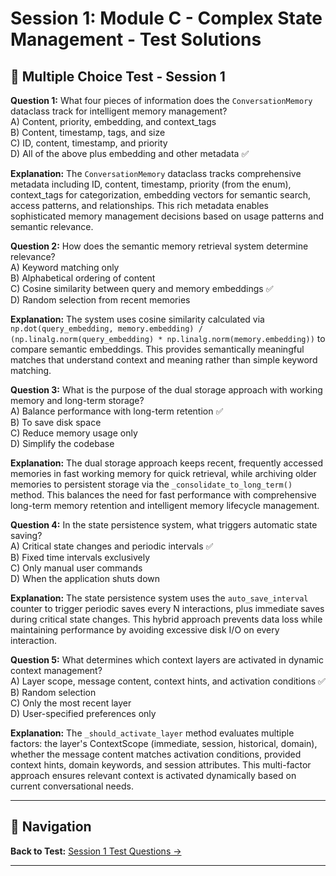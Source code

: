 # Session 1: Module C - Complex State Management - Test Solutions

## 📝 Multiple Choice Test - Session 1

**Question 1:** What four pieces of information does the `ConversationMemory` dataclass track for intelligent memory management?  
A) Content, priority, embedding, and context_tags  
B) Content, timestamp, tags, and size  
C) ID, content, timestamp, and priority  
D) All of the above plus embedding and other metadata ✅  

**Explanation:** The `ConversationMemory` dataclass tracks comprehensive metadata including ID, content, timestamp, priority (from the enum), context_tags for categorization, embedding vectors for semantic search, access patterns, and relationships. This rich metadata enables sophisticated memory management decisions based on usage patterns and semantic relevance.

**Question 2:** How does the semantic memory retrieval system determine relevance?  
A) Keyword matching only  
B) Alphabetical ordering of content  
C) Cosine similarity between query and memory embeddings ✅  
D) Random selection from recent memories  

**Explanation:** The system uses cosine similarity calculated via `np.dot(query_embedding, memory.embedding) / (np.linalg.norm(query_embedding) * np.linalg.norm(memory.embedding))` to compare semantic embeddings. This provides semantically meaningful matches that understand context and meaning rather than simple keyword matching.

**Question 3:** What is the purpose of the dual storage approach with working memory and long-term storage?  
A) Balance performance with long-term retention ✅  
B) To save disk space  
C) Reduce memory usage only  
D) Simplify the codebase  

**Explanation:** The dual storage approach keeps recent, frequently accessed memories in fast working memory for quick retrieval, while archiving older memories to persistent storage via the `_consolidate_to_long_term()` method. This balances the need for fast performance with comprehensive long-term memory retention and intelligent memory lifecycle management.

**Question 4:** In the state persistence system, what triggers automatic state saving?  
A) Critical state changes and periodic intervals ✅  
B) Fixed time intervals exclusively  
C) Only manual user commands  
D) When the application shuts down  

**Explanation:** The state persistence system uses the `auto_save_interval` counter to trigger periodic saves every N interactions, plus immediate saves during critical state changes. This hybrid approach prevents data loss while maintaining performance by avoiding excessive disk I/O on every interaction.

**Question 5:** What determines which context layers are activated in dynamic context management?  
A) Layer scope, message content, context hints, and activation conditions ✅  
B) Random selection  
C) Only the most recent layer  
D) User-specified preferences only  

**Explanation:** The `_should_activate_layer` method evaluates multiple factors: the layer's ContextScope (immediate, session, historical, domain), whether the message content matches activation conditions, provided context hints, domain keywords, and session attributes. This multi-factor approach ensures relevant context is activated dynamically based on current conversational needs.

---

## 🧭 Navigation

**Back to Test:** [Session 1 Test Questions →](Session1_*.md#multiple-choice-test)

---
